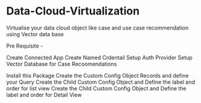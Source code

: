 # Data-Cloud-Virtualization
Virtualise your data cloud object like case and use case recommendation using Vector data base 

Pre Requisite - 

Create Connected App
Create Named Crdentail 
Setup Auth Provider 
Setup Vector Database for Case Recoomendations

Install this Package 
Create the Custom Config Object Records and define your Query 
Create the Child Custom Config Object and Define the label and order for list view 
Create the Child Custom Config Object and Define the label and order for Detail View 
